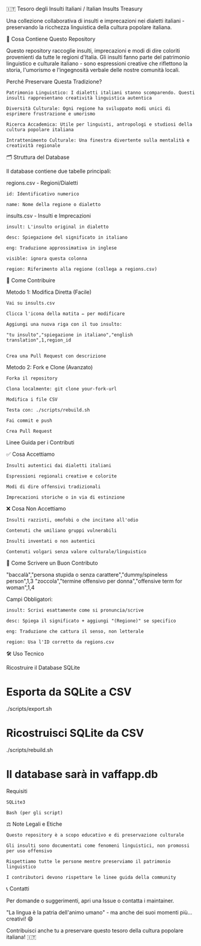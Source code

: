 🇮🇹 Tesoro degli Insulti Italiani / Italian Insults Treasury

Una collezione collaborativa di insulti e imprecazioni nei dialetti italiani - preservando la ricchezza linguistica della cultura popolare italiana.

📖 Cosa Contiene Questo Repository

Questo repository raccoglie insulti, imprecazioni e modi di dire coloriti provenienti da tutte le regioni d'Italia. Gli insulti fanno parte del patrimonio linguistico e culturale italiano - sono espressioni creative che riflettono la storia, l'umorismo e l'ingegnosità verbale delle nostre comunità locali.

Perché Preservare Questa Tradizione?


    Patrimonio Linguistico: I dialetti italiani stanno scomparendo. Questi insulti rappresentano creatività linguistica autentica

    Diversità Culturale: Ogni regione ha sviluppato modi unici di esprimere frustrazione e umorismo

    Ricerca Accademica: Utile per linguisti, antropologi e studiosi della cultura popolare italiana

    Intrattenimento Culturale: Una finestra divertente sulla mentalità e creatività regionale



🗂️ Struttura del Database

Il database contiene due tabelle principali:

regions.csv - Regioni/Dialetti


    id: Identificativo numerico

    name: Nome della regione o dialetto


insults.csv - Insulti e Imprecazioni


    insult: L'insulto original in dialetto

    desc: Spiegazione del significato in italiano

    eng: Traduzione approssimativa in inglese

    visible: ignora questa colonna

    region: Riferimento alla regione (collega a regions.csv)



🤝 Come Contribuire

Metodo 1: Modifica Diretta (Facile)


    Vai su insults.csv

    Clicca l'icona della matita ✏️ per modificare

    Aggiungi una nuova riga con il tuo insulto:

    "tu insulto","spiegazione in italiano","english translation",1,region_id


    Crea una Pull Request con descrizione


Metodo 2: Fork e Clone (Avanzato)


    Forka il repository

    Clona localmente: git clone your-fork-url

    Modifica i file CSV

    Testa con: ./scripts/rebuild.sh

    Fai commit e push

    Crea Pull Request


Linee Guida per i Contributi

✅ Cosa Accettiamo


    Insulti autentici dai dialetti italiani

    Espressioni regionali creative e colorite

    Modi di dire offensivi tradizionali

    Imprecazioni storiche o in via di estinzione


❌ Cosa Non Accettiamo


    Insulti razzisti, omofobi o che incitano all'odio

    Contenuti che umiliano gruppi vulnerabili

    Insulti inventati o non autentici

    Contenuti volgari senza valore culturale/linguistico


📝 Come Scrivere un Buon Contributo

"baccalà","persona stupida o senza carattere","dummy/spineless person",1,3
"zoccola","termine offensivo per donna","offensive term for woman",1,4


Campi Obbligatori:


    insult: Scrivi esattamente come si pronuncia/scrive

    desc: Spiega il significato + aggiungi "(Regione)" se specifico

    eng: Traduzione che cattura il senso, non letterale

    region: Usa l'ID corretto da regions.csv



🛠️ Uso Tecnico

Ricostruire il Database SQLite

# Esporta da SQLite a CSV
./scripts/export.sh

# Ricostruisci SQLite da CSV  
./scripts/rebuild.sh

# Il database sarà in vaffapp.db


Requisiti


    SQLite3

    Bash (per gli script)



⚖️ Note Legali e Etiche


    Questo repository è a scopo educativo e di preservazione culturale

    Gli insulti sono documentati come fenomeni linguistici, non promossi per uso offensivo

    Rispettiamo tutte le persone mentre preserviamo il patrimonio linguistico

    I contributori devono rispettare le linee guida della community




📞 Contatti

Per domande o suggerimenti, apri una Issue o contatta i maintainer.


"La lingua è la patria dell'animo umano" - ma anche dei suoi momenti più... creativi! 😄

Contribuisci anche tu a preservare questo tesoro della cultura popolare italiana! 🇮🇹
